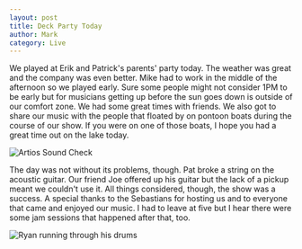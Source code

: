 ```yaml
---
layout: post
title: Deck Party Today
author: Mark
category: Live
---
```


<div class="row">
  <div class="post-paragraph">
    <p>
      We played at Erik and Patrick's parents' party today. The
      weather was great and the company was even better. Mike had to
      work in the middle of the afternoon so we played early. Sure
      some people might not consider 1PM to be early but for musicians
      getting up before the sun goes down is outside of our comfort
      zone. We had some great times with friends. We also got to share
      our music with the people that floated by on pontoon boats
      during the course of our show. If you were on one of those
      boats, I hope you had a great time out on the lake today.
    </p>
  </div>
  <div class="post-photo">
    <img src="{{ site.url }}/images/lake-party-1.jpg"
	 alt="Artios Sound Check" />
  </div>
</div>

<div class="row">
  <div class="post-paragraph pull-right">
    <p>
      The day was not without its problems, though. Pat broke a string
      on the acoustic guitar. Our friend Joe offered up his guitar
      but the lack of a pickup meant we couldn't use it. All things
      considered, though, the show was a success. A special thanks to
      the Sebastians for hosting us and to everyone that came and
      enjoyed our music. I had to leave at five but I hear there were
      some jam sessions that happened after that, too.
    </p>
  </div>
  <div class="post-photo">
    <img src="{{ site.url }}/images/lake-party-2.jpg"
	 alt="Ryan running through his drums" />
  </div>
</div>
